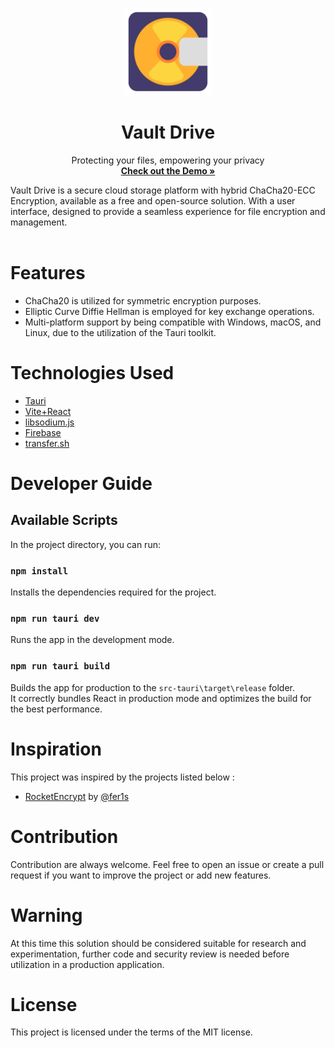 <p align="center">
  <a href="#">
    
  </a>
  <p align="center">
   <img width="140" height="140" src="https://raw.githubusercontent.com/steve-cse/vault-drive/master/src/assets/logo.png" alt="Logo">
  </p>
  <h1 align="center"><b>Vault Drive</b></h1>
  <p align="center">
  Protecting your files, empowering your privacy
    <br /> 
    <a href="https://youtu.be/a5APg49S9MY"><strong>Check out the Demo »</strong></a>
    
  </p>
</p>
Vault Drive is a secure cloud storage platform with hybrid ChaCha20-ECC Encryption, available as a free and open-source solution. With a user interface, designed to provide a seamless experience for file encryption and management.
<br/>
<br/>

# Features

- ChaCha20 is utilized for symmetric encryption purposes.
- Elliptic Curve Diffie Hellman is employed for key exchange operations.
- Multi-platform support by being compatible with Windows, macOS, and Linux, due to the utilization of the Tauri toolkit.

# Technologies Used

- <a href="https://tauri.app/">Tauri</a>
- <a href="https://vitejs.dev/">Vite+React</a>
- <a href="https://github.com/jedisct1/libsodium.js">libsodium.js</a>
- <a href="https://firebase.google.com/">Firebase</a>
- <a href="https://transfer.sh/">transfer.sh</a>

# Developer Guide

## Available Scripts

In the project directory, you can run:

### `npm install`

Installs the dependencies required for the project.

### `npm run tauri dev`

Runs the app in the development mode.

### `npm run tauri build`

Builds the app for production to the `src-tauri\target\release` folder.\
It correctly bundles React in production mode and optimizes the build for the best performance.

# Inspiration

This project was inspired by the projects listed below :

- [RocketEncrypt](https://github.com/fer1s/rocketencrypt) by [@fer1s](https://github.com/fer1s/)

# Contribution
Contribution are always welcome. Feel free to open an issue or create a pull request if you want to improve the project or add new features.

# Warning
 At this time this solution should be considered suitable for research and experimentation, further code and security review is needed before utilization in a production application.

# License
This project is licensed under the terms of the MIT license.